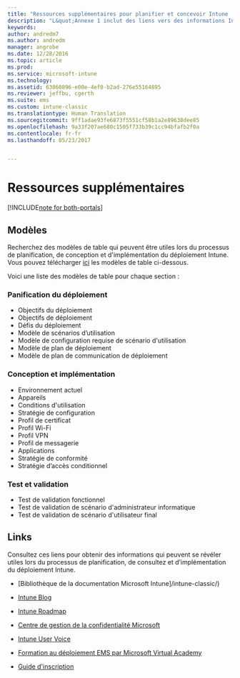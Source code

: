```yaml
---
title: "Ressources supplémentaires pour planifier et concevoir Intune | Microsoft Docs"
description: "L&quot;Annexe 1 inclut des liens vers des informations Intune supplémentaires qui peuvent se révéler utiles lors du processus de planification et d’implémentation du déploiement Intune."
keywords: 
author: andredm7
ms.author: andredm
manager: angrobe
ms.date: 12/28/2016
ms.topic: article
ms.prod: 
ms.service: microsoft-intune
ms.technology: 
ms.assetid: 63060896-e00e-4ef0-b2ad-276e55164895
ms.reviewer: jeffbu, cgerth
ms.suite: ems
ms.custom: intune-classic
ms.translationtype: Human Translation
ms.sourcegitcommit: 9ff1adae93fe6873f5551cf58b1a2e89638dee85
ms.openlocfilehash: 9a33f207ae680c1505f733b39c1cc94bfafb2f0a
ms.contentlocale: fr-fr
ms.lasthandoff: 05/23/2017


---
```


# <a name="additional-resources"></a>Ressources supplémentaires

[!INCLUDE[note for both-portals](../includes/note-for-both-portals.md)]

## <a name="templates"></a>Modèles

Recherchez des modèles de table qui peuvent être utiles lors du processus de planification, de conception et d'implémentation du déploiement Intune. Vous pouvez télécharger [ici](https://gallery.technet.microsoft.com/Intune-deployment-planning-fae156c2?redir=0) les modèles de table ci-dessous.

Voici une liste des modèles de table pour chaque section :

### <a name="deployment-planning"></a>Panification du déploiement

- Objectifs du déploiement
- Objectifs de déploiement
- Défis du déploiement
- Modèle de scénarios d’utilisation
- Modèle de configuration requise de scénario d'utilisation
- Modèle de plan de déploiement
- Modèle de plan de communication de déploiement

### <a name="design-and-implementation"></a>Conception et implémentation

- Environnement actuel
- Appareils
- Conditions d'utilisation
- Stratégie de configuration
- Profil de certificat
- Profil Wi-Fi
- Profil VPN
- Profil de messagerie
- Applications
- Stratégie de conformité
- Stratégie d’accès conditionnel

### <a name="test-and-validation"></a>Test et validation

- Test de validation fonctionnel
- Test de validation de scénario d'administrateur informatique
- Test de validation de scénario d'utilisateur final

## <a name="links"></a>Links

Consultez ces liens pour obtenir des informations qui peuvent se révéler utiles lors du processus de planification, de consultez et d’implémentation du déploiement Intune.

-   [Bibliothèque de la documentation Microsoft Intune]/intune-classic/)

-   [Intune Blog](https://blogs.technet.microsoft.com/enterprisemobility/)

-   [Intune Roadmap ](https://www.microsoft.com/server-cloud/roadmap/)

-   [Centre de gestion de la confidentialité Microsoft](http://www.microsoft.com/TrustCenter/default.aspx)

-   [Intune User Voice](http://microsoftintune.uservoice.com/)

-   [Formation au déploiement EMS par Microsoft Virtual Academy](https://mva.microsoft.com/training-courses/deploying-microsoft-enterprise-mobility-suite-16408?l=wjq9vmwvD_5805996570)

-   [Guide d'inscription](https://gallery.technet.microsoft.com/Intune-End-User-Enrollment-3a0c9b0c?WT.mc_id=Blog_Intune_General_PCIT)

